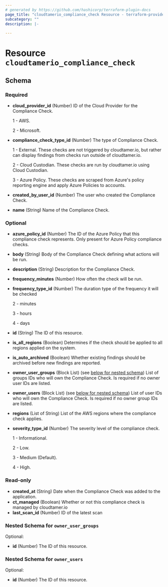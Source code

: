 ```yaml
---
# generated by https://github.com/hashicorp/terraform-plugin-docs
page_title: "cloudtamerio_compliance_check Resource - terraform-provider-cloudtamerio"
subcategory: ""
description: |-
  
---
```


# Resource `cloudtamerio_compliance_check`





<!-- schema generated by tfplugindocs -->
## Schema

### Required

- **cloud_provider_id** (Number) ID of the Cloud Provider for the Compliance Check.

    1 - AWS.

    2 - Microsoft.

- **compliance_check_type_id** (Number) The type of Compliance Check.

    1 - External. These checks are not triggered by cloudtamer.io, but rather can display findings from checks run outside of cloudtamer.io.

    2 - Cloud Custodian. These checks are run by cloudtamer.io using Cloud Custodian.

    3 - Azure Policy. These checks are scraped from Azure's policy reporting engine and apply Azure Policies to accounts.

- **created_by_user_id** (Number) The user who created the Compliance Check.
- **name** (String) Name of the Compliance Check.

### Optional

- **azure_policy_id** (Number) The ID of the Azure Policy that this compliance check represents. Only present for Azure Policy compliance checks.
- **body** (String) Body of the Compliance Check defining what actions will be run.
- **description** (String) Description for the Compliance Check.
- **frequency_minutes** (Number) How often the check will be run.
- **frequency_type_id** (Number) The duration type of the frequency it will be checked

    2 - minutes

    3 - hours

    4 - days

- **id** (String) The ID of this resource.
- **is_all_regions** (Boolean) Determines if the check should be applied to all regions applied on the system.
- **is_auto_archived** (Boolean) Whether existing findings should be archived before new findings are reported.
- **owner_user_groups** (Block List) (see [below for nested schema](#nestedblock--owner_user_groups)) List of groups IDs who will own the Compliance Check. Is required if no owner user IDs are listed.
- **owner_users** (Block List) (see [below for nested schema](#nestedblock--owner_users)) List of user IDs who will own the Compliance Check. Is required if no owner group IDs are listed.
- **regions** (List of String) List of the AWS regions where the compliance check applies.
- **severity_type_id** (Number) The severity level of the compliance check.

    1 - Informational.

    2 - Low.

    3 - Medium (Default).

    4 - High.

### Read-only

- **created_at** (String) Date when the Compliance Check was added to the application.
- **ct_managed** (Boolean) Whether or not this compliance check is managed by cloudtamer.io
- **last_scan_id** (Number) ID of the latest scan

<a id="nestedblock--owner_user_groups"></a>
### Nested Schema for `owner_user_groups`

Optional:

- **id** (Number) The ID of this resource.


<a id="nestedblock--owner_users"></a>
### Nested Schema for `owner_users`

Optional:

- **id** (Number) The ID of this resource.


